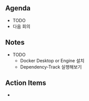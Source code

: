 ## Agenda
- TODO
- 다음 회의

## Notes
- TODO
  - Docker Desktop or Engine 설치
  - Dependency-Track 실행해보기

## Action Items
- 
